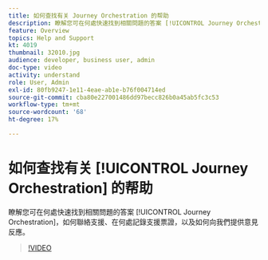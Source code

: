 ```yaml
---
title: 如何查找有关 Journey Orchestration 的帮助
description: 瞭解您可在何處快速找到相關問題的答案 [!UICONTROL Journey Orchestration]，如何聯絡支援、在何處記錄支援票證，以及如何向我們提供意見反應。
feature: Overview
topics: Help and Support
kt: 4019
thumbnail: 32010.jpg
audience: developer, business user, admin
doc-type: video
activity: understand
role: User, Admin
exl-id: 80fb9247-1e11-4eae-ab1e-b76f004714ed
source-git-commit: cba80e227001486dd97becc826b0a45ab5fc3c53
workflow-type: tm+mt
source-wordcount: '68'
ht-degree: 17%

---
```


# 如何查找有关 [!UICONTROL Journey Orchestration] 的帮助

瞭解您可在何處快速找到相關問題的答案 [!UICONTROL Journey Orchestration]，如何聯絡支援、在何處記錄支援票證，以及如何向我們提供意見反應。

>[!VIDEO](https://video.tv.adobe.com/v/32010?quality=12&learn=on)
